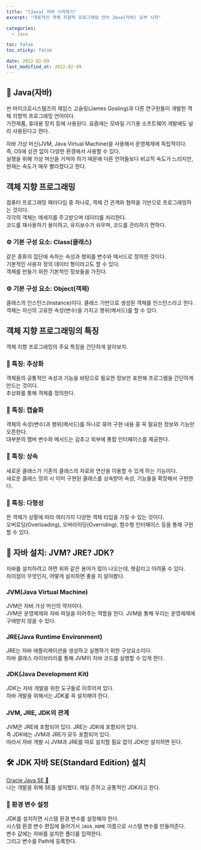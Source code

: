 ```yaml
---
title: "[Java] 자바 시작하기"
excerpt: "대표적인 객체 지향적 프로그래밍 언어 Java(자바) 공부 시작"

categories:
  - Java

toc: false
toc_sticky: false

date: 2022-02-09
last_modified_at: 2022-02-09
---
```


## 🔎 Java(자바)  
썬 마이크로시스템즈의 제임스 고슬링(James Gosling)과 다른 연구원들이 개발한 객체 지향적 프로그래밍 언어이다.  
가전제품, 휴대용 장치 등에 사용된다. 요즘에는 모바일 기기용 소프트웨어 개발에도 널리 사용된다고 한다.  

자바 가상 머신(JVM, Java Virtual Machine)을 사용해서 운영체제에 독립적이다.  
즉, OS에 상관 없이 다양한 환경에서 사용할 수 있다.  
실행을 위해 가상 머신을 거쳐야 하기 때문에 다른 언어들보다 비교적 속도가 느리지만, 현재는 속도가 매우 빨라졌다고 한다.  

## 객체 지향 프로그래밍  
컴퓨터 프로그래밍 패러다임 중 하나로, 객체 간 관계와 협력을 기반으로 프로그래밍하는 것이다.  
각각의 객체는 메세지를 주고받으며 데이터를 처리한다.  
코드를 재사용하기 용이하고, 유지보수가 쉬우며, 코드를 관리하기 편하다.  

### ⚙ 기본 구성 요소: Class(클래스)  
같은 종류의 집단에 속하는 속성과 행위를 변수와 메서드로 정의한 것이다.  
기본적인 사용자 정의 데이터 형이라고도 할 수 있다.  
객체를 만들기 위한 기본적인 정보들을 가진다.  

### ⚙ 기본 구성 요소: Object(객체)  
클래스의 인스턴스(Instance)이다. 클래스 기반으로 생성된 객체를 인스턴스라고 한다.  
객체는 자신의 고유한 속성(변수)을 가지고 행위(메서드)를 할 수 있다.  

## 객체 지향 프로그래밍의 특징  
객체 지향 프로그래밍의 주요 특징을 간단하게 알아보자.  

### 📜 특징: 추상화  
객체들의 공통적인 속성과 기능을 바탕으로 필요한 정보만 표현해 프로그램을 간단하게 만드는 것이다.  
추상화를 통해 객체를 정의한다.  

### 📜 특징: 캡슐화  
객체의 속성(변수)과 행위(메서드)를 하나로 묶어 구현 내용 중 꼭 필요한 정보와 기능만 오픈한다.  
대부분의 멤버 변수와 메서드는 감추고 외부에 통합 인터페이스를 제공한다.  

### 📜 특징: 상속  
새로운 클래스가 기존의 클래스의 자료와 연산을 이용할 수 있게 하는 기능이다.  
새로운 클래스 정의 시 이미 구현된 클래스를 상속받아 속성, 기능들을 확장해서 구현한다.  

### 📜 특징: 다형성  
한 객체가 상황에 따라 여러가지 다양한 객체 타입을 가질 수 있는 것이다.  
오버로딩(Overloading), 오버라이딩(Overriding), 함수형 인터페이스 등을 통해 구현할 수 있다.  

## 🔎 자바 설치: JVM? JRE? JDK?  
자바를 설치하려고 하면 위와 같은 용어가 많이 나오는데, 헷갈리고 어려울 수 있다.  
차이점이 무엇인지, 어떻게 설치하면 좋을 지 알아봤다.  

### JVM(Java Virtual Machine)  
JVM은 자바 가상 머신의 약자이다.  
JVM은 운영체제와 자바 파일을 이어주는 역할을 한다. JVM을 통해 우리는 운영체제에 구애받지 않을 수 있다.  

### JRE(Java Runtime Environment)  
JRE는 자바 애플리케이션을 생성하고 실행하기 위한 구성요소이다.  
자바 클래스 라이브러리를 통해 JVM이 자바 코드를 실행할 수 있게 한다.  

### JDK(Java Development Kit)  
JDK는 자바 개발을 위한 도구들로 이루어져 있다.  
자바 개발을 위해서는 JDK를 꼭 설치해야 한다.  

### JVM, JRE, JDK의 관계  
JVM은 JRE에 포함되어 있다. JRE는 JDK에 포함되어 있다.  
즉 JDK에는 JVM과 JRE가 모두 포함되어 있다.  
따라서 자바 개발 시 JVM과 JRE를 따로 설치할 필요 없이 JDK만 설치하면 된다.  

## 🛠 JDK 자바 SE(Standard Edition) 설치  
[Oracle Java SE 🔗](https://www.oracle.com/java/technologies/downloads/)  
나는 개발을 위해 SE를 설치했다. 제일 흔하고 공통적인 JDK라고 한다.  

### 🔎 환경 변수 설정  
JDK를 설치하면 시스템 환경 변수를 설정해야 한다.  
시스템 환경 변수 편집에 들어가서 `JAVA_HOME` 이름으로 시스템 변수를 만들어준다.  
변수 값에는 자바를 설치한 폴더를 입력한다.  
그리고 변수를 Path에 등록한다.  